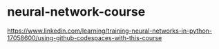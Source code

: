 # neural-network-course
https://www.linkedin.com/learning/training-neural-networks-in-python-17058600/using-github-codespaces-with-this-course
